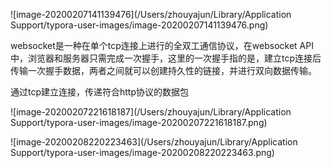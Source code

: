 ![image-20200207141139476](/Users/zhouyajun/Library/Application Support/typora-user-images/image-20200207141139476.png)

websocket是一种在单个tcp连接上进行的全双工通信协议，在websocket API中，浏览器和服务器只需完成一次握手，这里的一次握手指的是，建立tcp连接后传输一次握手数据，两者之间就可以创建持久性的链接，并进行双向数据传输。

通过tcp建立连接，传递符合http协议的数据包

![image-20200207221618187](/Users/zhouyajun/Library/Application Support/typora-user-images/image-20200207221618187.png) 

![image-20200208220223463](/Users/zhouyajun/Library/Application Support/typora-user-images/image-20200208220223463.png)